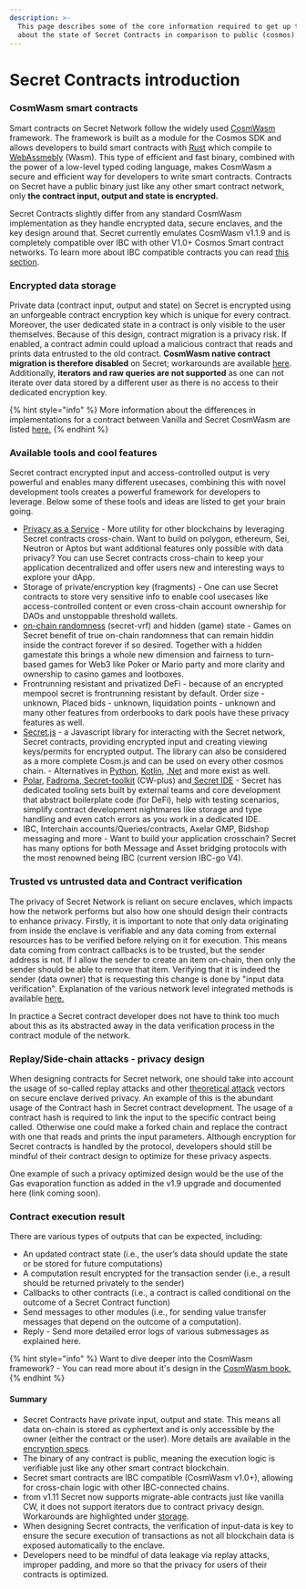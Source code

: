 ```yaml
---
description: >-
  This page describes some of the core information required to get up to speed
  about the state of Secret Contracts in comparison to public (cosmos) networks.
---
```


# Secret Contracts introduction

### CosmWasm smart contracts

Smart contracts on Secret Network follow the widely used [CosmWasm](https://book.cosmwasm.com/) framework. The framework is built as a module for the Cosmos SDK and allows developers to build smart contracts with [Rust](https://doc.rust-lang.org/book/) which compile to [WebAssmebly](https://webassembly.org/) (Wasm). This type of efficient and fast binary, combined with the power of a low-level typed coding language, makes CosmWasm a secure and efficient way for developers to write smart contracts. Contracts on Secret have a public binary just like any other smart contract network, only **the contract input, output and state is encrypted.**

Secret Contracts slightly differ from any standard CosmWasm implementation as they handle encrypted data, secure enclaves, and the key design around that. Secret currently emulates CosmWasm v1.1.9 and is completely compatible over IBC with other V1.0+ Cosmos Smart contract networks. To learn more about IBC compatible contracts you can read [this section](broken-reference).

### Encrypted data storage

Private data (contract input, output and state) on Secret is encrypted using an unforgeable contract encryption key which is unique for every contract. Moreover, the user dedicated state in a contract is only visible to the user themselves. Because of this design, contract migration is a privacy risk. If enabled, a contract admin could upload a malicious contract that reads and prints data entrusted to the old contract. **CosmWasm native contract migration is therefore disabled** on Secret; workarounds are available [here](broken-reference). Additionally, **iterators and raw queries are not supported** as one can not iterate over data stored by a different user as there is no access to their dedicated encryption key.&#x20;

{% hint style="info" %}
More information about the differences in implementations for a contract between Vanilla and Secret CosmWasm are listed [here.](../secret-contract-cosmwasm-framework/differences-from-vanilla-cw.md)
{% endhint %}

### Available tools and cool features

Secret contract encrypted input and access-controlled output is very powerful and enables many different usecases, combining this with novel development tools creates a powerful framework for developers to leverage. Below some of these tools and ideas are listed to get your brain going.

* [Privacy as a Service](privacy-as-a-service-paas.md) - More utility for other blockchains by leveraging Secret contracts cross-chain. Want to build on polygon, ethereum, Sei, Neutron or Aptos but want additional features only possible with data privacy? You can use Secret contracts cross-chain to keep your application decentralized and offer users new and interesting ways to explore your dApp.
* Storage of private/encryption key (fragments) - One can use Secret contracts to store very sensitive info to enable cool usecases like access-controlled content or even cross-chain account ownership for DAOs and unstoppable threshold wallets.
* [on-chain randomness](available-native-features-modules/secret-vrf-on-chain-randomness.md) (secret-vrf) and hidden (game) state - Games on Secret benefit of true on-chain randomness that can remain hiddin inside the contract forever if so desired. Together with a hidden gamestate this brings a whole new dimension and fairness to turn-based games for Web3 like Poker or Mario party and more clarity and ownership to casino games and lootboxes.
* Frontrunning resistant and privatized DeFi - because of an encrypted mempool secret is frontrunning resistant by default. Order size - unknown, Placed bids - unknown, liquidation points - unknown and many other features from orderbooks to dark pools have these privacy features as well.
* [Secret.js](broken-reference) -  a Javascript library for interacting with the Secret network, Secret contracts, providing encrypted input and creating viewing keys/permits for encrypted output. The library can also be considered as a more complete Cosm.js and can be used on every other cosmos chain. - Alternatives in [Python](../tools-and-libraries/network-interaction-sdks/secretpy.md), [Kotlin](https://github.com/eqoty-labs/secretk), [.Net](../tools-and-libraries/network-interaction-sdks/secret-net/) and more exist as well.
* [Polar](../tools-and-libraries/smart-contract-tools-utils/contract-development/polar.md), [Fadroma](../tools-and-libraries/smart-contract-tools-utils/fadroma.md),[ Secret-toolkit](../tools-and-libraries/smart-contract-tools-utils/secret-toolkit.md) (CW-plus) and[ Secret IDE](../tools-and-libraries/smart-contract-tools-utils/contract-development/secret-ide.md) - Secret has dedicated tooling sets built by external teams and core development that abstract boilerplate code (for DeFi), help with testing scenarios, simplify contract development nightmares like storage and type handling and even catch errors as you work in a dedicated IDE.
* IBC, Interchain accounts/Queries/contracts, Axelar GMP, Bidshop messaging and more - Want to build your application crosschain? Secret has many options for both Message and Asset bridging protocols with the most renowned being IBC (current version IBC-go V4).&#x20;

### Trusted vs untrusted data and Contract verification

The privacy of Secret Network is reliant on secure enclaves, which impacts how the network performs but also how one should design their contracts to enhance privacy. Firstly, it is important to note that only data originating from inside the enclave is verifiable and any data coming from external resources has to be verified before relying on it for execution. This means data coming from contract callbacks is to be trusted, but the sender address is not. If I allow the sender to create an item on-chain, then only the sender should be able to remove that item. Verifying that it is indeed the sender (data owner) that is requesting this change is done by "input data verification". Explanation of the various network level integrated methods is available [here.](secret-contracts.md)

In practice a Secret contract developer does not have to think too much about this as its abstracted away in the data verification process in the contract module of the network.

### Replay/Side-chain attacks - privacy design

When designing contracts for Secret network, one should take into account the usage of so-called replay attacks and other [theoretical attack](../../overview-ecosystem-and-technology/techstack/privacy-technology/theoretical-attacks/) vectors on secure enclave derived privacy. An example of this is the abundant usage of the Contract hash in Secret contract development. The usage of a contract hash is required to link the input to the specific contract being called. Otherwise one could make a forked chain and replace the contract with one that reads and prints the input parameters. Although encryption for Secret contracts is handled by the protocol, developers should still be mindful of their contract design to optimize for these privacy aspects.&#x20;

One example of such a privacy optimized design would be the use of the Gas evaporation function as added in the v1.9 upgrade and documented here (link coming soon).

### Contract execution result

There are various types of outputs that can be expected, including:

* An updated contract state (i.e., the user’s data should update the state or be stored for future computations)
* A computation result encrypted for the transaction sender (i.e., a result should be returned privately to the sender)
* Callbacks to other contracts (i.e., a contract is called conditional on the outcome of a Secret Contract function)
* Send messages to other modules (i.e., for sending value transfer messages that depend on the outcome of a computation).
* Reply - Send more detailed error logs of various submessages as explained here.

{% hint style="info" %}
Want to dive deeper into the CosmWasm framework? - You can read more about it's design in the [CosmWasm book.](https://book.cosmwasm.com/)
{% endhint %}

#### Summary

* Secret Contracts have private input, output and state. This means all data on-chain is stored as cyphertext and is only accessible by the owner (either the contract or the user). More details are available in the [encryption specs](../../overview-ecosystem-and-technology/techstack/privacy-technology/encryption-key-management/contract-state-encryption.md).
* The binary of any contract is public, meaning the execution logic is verifiable just like any other smart contract blockchain.
* Secret smart contracts are IBC compatible (CosmWasm v1.0+), allowing for cross-chain logic with other IBC-connected chains.
* from v1.11 Secret now supports migrate-able contracts just like vanilla CW, it does not support iterators due to contract privacy design. Workarounds are highlighted under [storage](../secret-contract-cosmwasm-framework/contract-components/storage/keymap.md).
* When designing Secret contracts, the verification of input-data is key to ensure the secure execution of transactions as not all blockchain data is exposed automatically to the enclave.
* Developers need to be mindful of data leakage via replay attacks, improper padding, and more so that the privacy for users of their contracts is optimized.

